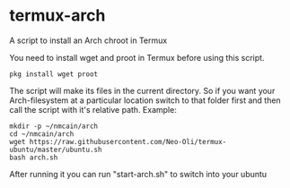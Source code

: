 # termux-arch

A script to install an Arch chroot in Termux

You need to install wget and proot in Termux before using this script.

```
pkg install wget proot
```

The script will make its files in the current directory. So if you want your Arch-filesystem at a particular location switch to that folder first and then call the script with it's relative path. Example:
```
mkdir -p ~/nmcain/arch
cd ~/nmcain/arch
wget https://raw.githubusercontent.com/Neo-Oli/termux-ubuntu/master/ubuntu.sh
bash arch.sh
```

After running it you can run "start-arch.sh" to switch into your ubuntu

